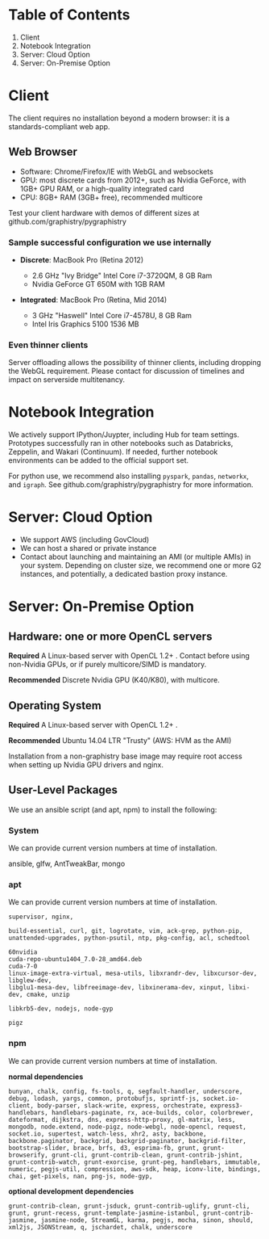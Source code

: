 # Table of Contents
1. Client
2. Notebook Integration
3. Server: Cloud Option
4. Server: On-Premise Option

# Client

The client requires no installation beyond a modern browser: it is a standards-compliant web app.

## Web Browser
* Software: Chrome/Firefox/IE with WebGL and websockets
* GPU: most discrete cards from 2012+, such as Nvidia GeForce, with 1GB+ GPU RAM, or a high-quality integrated card
* CPU: 8GB+ RAM (3GB+ free), recommended multicore

Test your client hardware with demos of different sizes at github.com/graphistry/pygraphistry

### Sample successful configuration we use internally

* **Discrete**: MacBook Pro (Retina 2012)
  * 2.6 GHz "Ivy Bridge" Intel Core i7-3720QM, 8 GB Ram
  * Nvidia GeForce GT 650M with 1GB RAM

* **Integrated**: MacBook Pro (Retina, Mid 2014)
  *  3 GHz "Haswell" Intel Core i7-4578U, 8 GB Ram
  *  Intel Iris Graphics 5100 1536 MB

### Even thinner clients

Server offloading allows the possibility of thinner clients, including dropping the WebGL requirement. Please contact for discussion of timelines and impact on serverside multitenancy.


# Notebook Integration

We actively support IPython/Juypter, including Hub for team settings. Prototypes successfully ran in other notebooks such as Databricks, Zeppelin, and Wakari (Continuum). If needed, further notebook environments can be added to the official support set.

For python use, we recommend also installing `pyspark`, `pandas`, `networkx`, and `igraph`. See github.com/graphistry/pygraphistry for more information.


# Server: Cloud Option

* We support AWS (including GovCloud)
* We can host a shared or private instance
* Contact about launching and maintaining an AMI (or multiple AMIs) in your system. Depending on cluster size, we recommend one or more G2 instances, and potentially, a dedicated bastion proxy instance.

# Server: On-Premise Option

## Hardware: one or more OpenCL servers

**Required** A Linux-based server with OpenCL 1.2+ . Contact before using non-Nvidia GPUs, or if purely multicore/SIMD is mandatory.

**Recommended** Discrete Nvidia GPU (K40/K80), with multicore.

## Operating System

**Required** A Linux-based server with OpenCL 1.2+ .

**Recommended** Ubuntu 14.04 LTR "Trusty"  (AWS: HVM as the AMI)

Installation from a non-graphistry base image may require root access when setting up Nvidia GPU drivers and nginx.

## User-Level Packages

We use an ansible script (and apt, npm) to install the following:

### System

We can provide current version numbers at time of installation.

ansible, glfw, AntTweakBar, mongo

### apt

We can provide current version numbers at time of installation.


    supervisor, nginx,

    build-essential, curl, git, logrotate, vim, ack-grep, python-pip, unattended-upgrades, python-psutil, ntp, pkg-config, acl, schedtool

    60nvidia
    cuda-repo-ubuntu1404_7.0-28_amd64.deb
    cuda-7-0
    linux-image-extra-virtual, mesa-utils, libxrandr-dev, libxcursor-dev, libglew-dev,
    libglu1-mesa-dev, libfreeimage-dev, libxinerama-dev, xinput, libxi-dev, cmake, unzip

    libkrb5-dev, nodejs, node-gyp

    pigz

### npm

We can provide current version numbers at time of installation.

**normal dependencies**

    bunyan, chalk, config, fs-tools, q, segfault-handler, underscore, debug, lodash, yargs, common, protobufjs, sprintf-js, socket.io-client, body-parser, slack-write, express, orchestrate, express3-handlebars, handlebars-paginate, rx, ace-builds, color, colorbrewer, dateformat, dijkstra, dns, express-http-proxy, gl-matrix, less, mongodb, node.extend, node-pigz, node-webgl, node-opencl, request, socket.io, supertest, watch-less, xhr2, asty, backbone, backbone.paginator, backgrid, backgrid-paginator, backgrid-filter, bootstrap-slider, brace, brfs, d3, esprima-fb, grunt, grunt-browserify, grunt-cli, grunt-contrib-clean, grunt-contrib-jshint, grunt-contrib-watch, grunt-exorcise, grunt-peg, handlebars, immutable, numeric, pegjs-util, compression, aws-sdk, heap, iconv-lite, bindings, chai, get-pixels, nan, png-js, node-gyp,

**optional development dependencies**

    grunt-contrib-clean, grunt-jsduck, grunt-contrib-uglify, grunt-cli, grunt, grunt-recess, grunt-template-jasmine-istanbul, grunt-contrib-jasmine, jasmine-node, StreamGL, karma, pegjs, mocha, sinon, should, xml2js, JSONStream, q, jschardet, chalk, underscore



